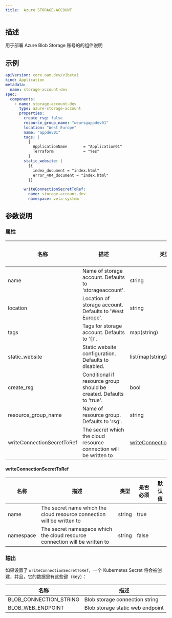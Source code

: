 ```yaml
---
title:  Azure STORAGE-ACCOUNT
---
```


## 描述

用于部署 Azure Blob Storage 账号的的组件说明

## 示例

```yaml
apiVersion: core.oam.dev/v1beta1
kind: Application
metadata:
  name: storage-account-dev
spec:
  components:
    - name: storage-account-dev
      type: azure-storage-account
      properties:
        create_rsg: false
        resource_group_name: "weursgappdev01"
        location: "West Europe"
        name: "appdev01"
        tags: |
          {
            ApplicationName       = "Application01"
            Terraform             = "Yes"
          } 
        static_website: |
          [{
            index_document = "index.html"
            error_404_document = "index.html"
          }]

        writeConnectionSecretToRef:
          name: storage-account-dev
          namespace: vela-system
```

## 参数说明


### 属性

 名称 | 描述 | 类型 | 是否必须 | 默认值 
 ------------ | ------------- | ------------- | ------------- | ------------- 
 name | Name of storage account. Defaults to 'storageaccount'. | string | false |  
 location | Location of storage account. Defaults to 'West Europe'. | string | false |  
 tags | Tags for storage account. Defaults to '{}'. | map(string) | false |  
 static_website | Static website configuration. Defaults to disabled. | list(map(string)) | false |  
 create_rsg | Conditional if resource group should be created. Defaults to 'true'. | bool | false |  
 resource_group_name | Name of resource group. Defaults to 'rsg'. | string | false |  
 writeConnectionSecretToRef | The secret which the cloud resource connection will be written to | [writeConnectionSecretToRef](#writeConnectionSecretToRef) | false |  


#### writeConnectionSecretToRef

 名称 | 描述 | 类型 | 是否必须 | 默认值 
 ------------ | ------------- | ------------- | ------------- | ------------- 
 name | The secret name which the cloud resource connection will be written to | string | true |  
 namespace | The secret namespace which the cloud resource connection will be written to | string | false |  


### 输出

如果设置了 `writeConnectionSecretToRef`，一个 Kubernetes Secret 将会被创建，并且，它的数据里有这些键（key）：

 名称 | 描述 
 ------------ | ------------- 
 BLOB_CONNECTION_STRING | Blob storage connection string
 BLOB_WEB_ENDPOINT | Blob storage static web endpoint

